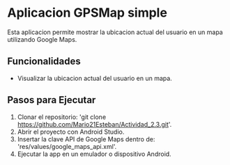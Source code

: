 # Aplicacion GPSMap simple
Esta aplicacion permite mostrar la ubicacion actual del usuario en un mapa utilizando Google Maps.

## Funcionalidades

- Visualizar la ubicacion actual del usuario en un mapa.

## Pasos para Ejecutar 
1. Clonar el repositorio: 'git clone https://github.com/Mario21Esteban/Actividad_2.3.git'.
2. Abrir el proyecto con Android Studio.
3. Insertar la clave API de Google Maps dentro de: 'res/values/google_maps_api.xml'.
4. Ejecutar la app en un emulador o dispositivo Android.
